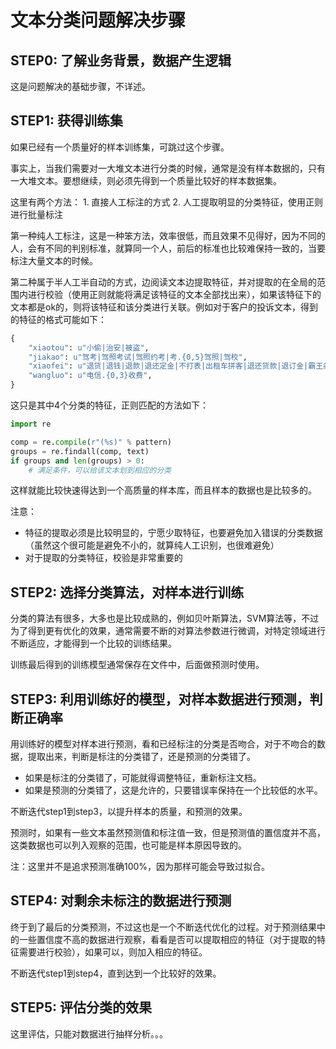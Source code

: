 # 文本分类问题解决步骤

## STEP0: 了解业务背景，数据产生逻辑

这是问题解决的基础步骤，不详述。

## STEP1: 获得训练集

如果已经有一个质量好的样本训练集，可跳过这个步骤。

事实上，当我们需要对一大堆文本进行分类的时候，通常是没有样本数据的，只有一大堆文本。要想继续，则必须先得到一个质量比较好的样本数据集。

这里有两个方法： 1. 直接人工标注的方式 2. 人工提取明显的分类特征，使用正则进行批量标注

第一种纯人工标注，这是一种笨方法，效率很低，而且效果不见得好，因为不同的人，会有不同的判别标准，就算同一个人，前后的标准也比较难保持一致的，当要标注大量文本的时候。

第二种属于半人工半自动的方式，边阅读文本边提取特征，并对提取的在全局的范围内进行校验（使用正则就能将满足该特征的文本全部找出来），如果该特征下的文本都是ok的，则将该特征和该分类进行关联。例如对于客户的投诉文本，得到的特征的格式可能如下：

```python
{
    "xiaotou": u"小偷|治安|被盗",
    "jiakao": u"驾考|驾照考试|驾照约考|考.{0,5}驾照|驾校",
    "xiaofei": u"退货|退钱|退款|退还定金|不打表|出租车拼客|退还货款|退订金|霸王条款|欺诈消费者|欺詐消費者|欺诈销售|强买强卖",
    "wangluo": u"电信.{0,3}收费",
}
```

这只是其中4个分类的特征，正则匹配的方法如下：

```python
import re

comp = re.compile(r"(%s)" % pattern)
groups = re.findall(comp, text)
if groups and len(groups) > 0:
    # 满足条件，可以给该文本划到相应的分类
```

这样就能比较快速得达到一个高质量的样本库，而且样本的数据也是比较多的。

注意：

- 特征的提取必须是比较明显的，宁愿少取特征，也要避免加入错误的分类数据（虽然这个很可能是避免不小的，就算纯人工识别，也很难避免）
- 对于提取的分类特征，校验是非常重要的

## STEP2: 选择分类算法，对样本进行训练

分类的算法有很多，大多也是比较成熟的，例如贝叶斯算法，SVM算法等，不过为了得到更有优化的效果，通常需要不断的对算法参数进行微调，对特定领域进行不断适应，才能得到一个比较的训练结果。

训练最后得到的训练模型通常保存在文件中，后面做预测时使用。

## STEP3: 利用训练好的模型，对样本数据进行预测，判断正确率

用训练好的模型对样本进行预测，看和已经标注的分类是否吻合，对于不吻合的数据，提取出来，判断是标注的分类错了，还是预测的分类错了。

- 如果是标注的分类错了，可能就得调整特征，重新标注文档。
- 如果是预测的分类错了，这是允许的，只要错误率保持在一个比较低的水平。

不断迭代step1到step3，以提升样本的质量，和预测的效果。

预测时，如果有一些文本虽然预测值和标注值一致，但是预测值的置信度并不高，这类数据也可以列入观察的范围，也可能是样本原因导致的。

注：这里并不是追求预测准确100%，因为那样可能会导致过拟合。

## STEP4: 对剩余未标注的数据进行预测

终于到了最后的分类预测，不过这也是一个不断迭代优化的过程。对于预测结果中的一些置信度不高的数据进行观察，看看是否可以提取相应的特征（对于提取的特征需要进行校验），如果可以，则加入相应的特征。

不断迭代step1到step4，直到达到一个比较好的效果。

## STEP5: 评估分类的效果

这里评估，只能对数据进行抽样分析。。。


